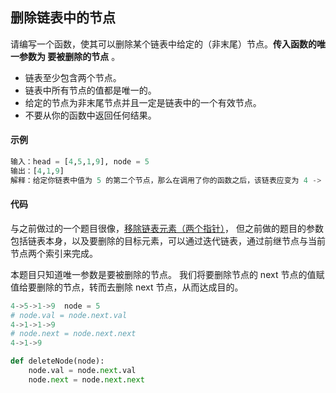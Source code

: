 ## 删除链表中的节点
请编写一个函数，使其可以删除某个链表中给定的（非末尾）节点。**传入函数的唯一参数为 要被删除的节点** 。

* 链表至少包含两个节点。
* 链表中所有节点的值都是唯一的。
* 给定的节点为非末尾节点并且一定是链表中的一个有效节点。
* 不要从你的函数中返回任何结果。

#### 示例
```python
输入：head = [4,5,1,9], node = 5
输出：[4,1,9]
解释：给定你链表中值为 5 的第二个节点，那么在调用了你的函数之后，该链表应变为 4 -> 1 -> 9.
```

#### 代码
与之前做过的一个题目很像，[移除链表元素（两个指针）](移除链表元素.md)，
但之前做的题目的参数包括链表本身，以及要删除的目标元素，可以通过迭代链表，通过前继节点与当前节点两个索引来完成。

本题目只知道唯一参数是要被删除的节点。
我们将要删除节点的 next 节点的值赋值给要删除的节点，转而去删除 next 节点，从而达成目的。

```python
4->5->1->9  node = 5
# node.val = node.next.val
4->1->1->9
# node.next = node.next.next
4->1->9
```

```python
def deleteNode(node):
    node.val = node.next.val
    node.next = node.next.next
```
